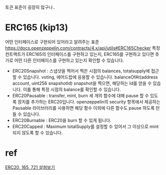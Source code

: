 
토큰 표준이 굉장히 많구나..


# ERC165 (kip13)
어떤 인터페이스로 구현되어 있어라고 알려주는 표준
https://docs.openzeppelin.com/contracts/4.x/api/utils#ERC165Checker
특정 컨트랙트가 ERC165의 인터페이스를 구현하고 있는지, ERC165를 구현하고 있다면 추가로 어떤 다른 인터페이스를 구현하고 있는지 확인할 수 있습니다.


* ERC20Snapshot : 스냅샷을 찍어서 찍은 시점의 balances, totalsupply에 접근할 수 있습니다. voting, 에어드랍에 응용할 수 있습니다. balanceOfAt(address account, uint256 snapshotId) snapshot을 찍으면, 해당하는 Id를 얻을 수 있습니다. 이를 통해 특정 시점의 balance를 확인할 수 있습니다.
* ERC20Pausable : transfer, mint, burn 세 개의 함수에 대해 pause 할 수 있도록 장치를 추가하는 ERC20입니다. openzeppelin의 security 항목에서 제공하는 Pausable 라이브러리를 사용하면 해당 함수 이외에 다른 함수도 pause 하도록 만들 수 있습니다.
* ERC20Burnable : ERC20을 burn 할 수 있게 됩니다.
* ERC20Capped : Maximum totalSupply를 설정할 수 있어서 그 이상으로 mint 되지 않도록 할 수 있습니다.



# ref
[ERC20, 165, 721 살펴보기](https://tech.elysia.land/erc20-165-721-%EC%82%B4%ED%8E%B4%EB%B3%B4%EA%B8%B0-d5ebdb67bdd5)